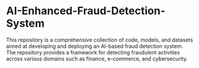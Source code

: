 # AI-Enhanced-Fraud-Detection-System
This repository is a comprehensive collection of code, models, and datasets aimed at developing and deploying an AI-based fraud detection system. The repository provides a framework for detecting fraudulent activities across various domains such as finance, e-commerce, and cybersecurity.
